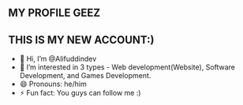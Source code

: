 ## MY PROFILE GEEZ

## THIS IS MY NEW ACCOUNT:) 

- 👋 Hi, I’m @Alifuddindev
- 👀 I’m interested in 3 types - Web development(Website), Software Development, and Games Development.
- 😄 Pronouns: he/him
- ⚡ Fun fact: You guys can follow me :)



<!---
Alifuddindev/Alifuddindev is a ✨ special ✨ repository because its `README.md` (this file) appears on your GitHub profile.
You can click the Preview link to take a look at your changes.
--->
